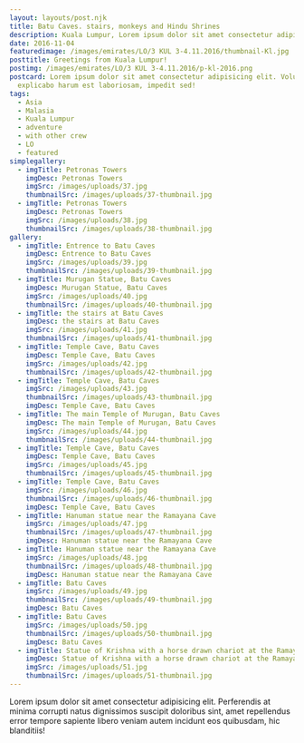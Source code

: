 ```yaml
---
layout: layouts/post.njk
title: Batu Caves. stairs, monkeys and Hindu Shrines
description: Kuala Lumpur, Lorem ipsum dolor sit amet consectetur adipisicing elit.
date: 2016-11-04
featuredimage: /images/emirates/LO/3 KUL 3-4.11.2016/thumbnail-Kl.jpg
posttitle: Greetings from Kuala Lumpur!
postimg: /images/emirates/LO/3 KUL 3-4.11.2016/p-kl-2016.png
postcard: Lorem ipsum dolor sit amet consectetur adipisicing elit. Voluptatem
  explicabo harum est laboriosam, impedit sed!
tags:
  - Asia
  - Malasia
  - Kuala Lumpur
  - adventure
  - with other crew
  - LO
  - featured
simplegallery:
  - imgTitle: Petronas Towers
    imgDesc: Petronas Towers
    imgSrc: /images/uploads/37.jpg
    thumbnailSrc: /images/uploads/37-thumbnail.jpg
  - imgTitle: Petronas Towers
    imgDesc: Petronas Towers
    imgSrc: /images/uploads/38.jpg
    thumbnailSrc: /images/uploads/38-thumbnail.jpg
gallery:
  - imgTitle: Entrence to Batu Caves
    imgDesc: Entrence to Batu Caves
    imgSrc: /images/uploads/39.jpg
    thumbnailSrc: /images/uploads/39-thumbnail.jpg
  - imgTitle: Murugan Statue, Batu Caves
    imgDesc: Murugan Statue, Batu Caves
    imgSrc: /images/uploads/40.jpg
    thumbnailSrc: /images/uploads/40-thumbnail.jpg
  - imgTitle: the stairs at Batu Caves
    imgDesc: the stairs at Batu Caves
    imgSrc: /images/uploads/41.jpg
    thumbnailSrc: /images/uploads/41-thumbnail.jpg
  - imgTitle: Temple Cave, Batu Caves
    imgDesc: Temple Cave, Batu Caves
    imgSrc: /images/uploads/42.jpg
    thumbnailSrc: /images/uploads/42-thumbnail.jpg
  - imgTitle: Temple Cave, Batu Caves
    imgSrc: /images/uploads/43.jpg
    thumbnailSrc: /images/uploads/43-thumbnail.jpg
    imgDesc: Temple Cave, Batu Caves
  - imgTitle: The main Temple of Murugan, Batu Caves
    imgDesc: The main Temple of Murugan, Batu Caves
    imgSrc: /images/uploads/44.jpg
    thumbnailSrc: /images/uploads/44-thumbnail.jpg
  - imgTitle: Temple Cave, Batu Caves
    imgDesc: Temple Cave, Batu Caves
    imgSrc: /images/uploads/45.jpg
    thumbnailSrc: /images/uploads/45-thumbnail.jpg
  - imgTitle: Temple Cave, Batu Caves
    imgSrc: /images/uploads/46.jpg
    thumbnailSrc: /images/uploads/46-thumbnail.jpg
    imgDesc: Temple Cave, Batu Caves
  - imgTitle: Hanuman statue near the Ramayana Cave
    imgSrc: /images/uploads/47.jpg
    thumbnailSrc: /images/uploads/47-thumbnail.jpg
    imgDesc: Hanuman statue near the Ramayana Cave
  - imgTitle: Hanuman statue near the Ramayana Cave
    imgSrc: /images/uploads/48.jpg
    thumbnailSrc: /images/uploads/48-thumbnail.jpg
    imgDesc: Hanuman statue near the Ramayana Cave
  - imgTitle: Batu Caves
    imgSrc: /images/uploads/49.jpg
    thumbnailSrc: /images/uploads/49-thumbnail.jpg
    imgDesc: Batu Caves
  - imgTitle: Batu Caves
    imgSrc: /images/uploads/50.jpg
    thumbnailSrc: /images/uploads/50-thumbnail.jpg
    imgDesc: Batu Caves
  - imgTitle: Statue of Krishna with a horse drawn chariot at the Ramayana Cave
    imgDesc: Statue of Krishna with a horse drawn chariot at the Ramayana Cave
    imgSrc: /images/uploads/51.jpg
    thumbnailSrc: /images/uploads/51-thumbnail.jpg
---
```

Lorem ipsum dolor sit amet consectetur adipisicing elit. Perferendis at minima corrupti natus dignissimos suscipit doloribus sint, amet repellendus error tempore sapiente libero veniam autem incidunt eos quibusdam, hic blanditiis!